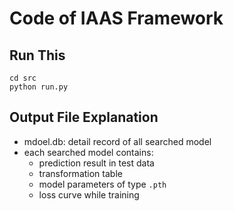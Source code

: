 # Code of IAAS Framework
## Run This
```shell
cd src
python run.py
```
## Output File Explanation
- mdoel.db: detail record of all searched model
- each searched model contains:
  - prediction result in test data
  - transformation table
  - model parameters of type ```.pth```
  - loss curve while training